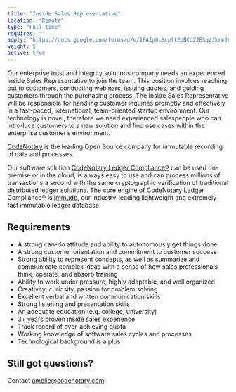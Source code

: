 ```yaml
---
title: "Inside Sales Representative"
location: "Remote" 
type: "Full time" 
requires: "" 
apply: "https://docs.google.com/forms/d/e/1FAIpQLScpft2UNCd2JESqzJkrw3PvBf3C5txz7BN6qOacJoxkTxaWhg/viewform?usp=sf_link"
weight: 5
active: true
---
```


Our enterprise trust and integrity solutions company needs an experienced Inside Sales Representative to join the team. This position involves reaching out to customers, conducting webinars, issuing quotes, and guiding customers through the purchasing process. The Inside Sales Representative will be responsible for handling customer inquiries promptly and effectively in a fast-paced, international, team-oriented startup environment. Our technology is novel, therefore we need experienced salespeople who can introduce customers to a new solution and find use cases within the enterprise customer’s environment. 

[CodeNotary](https://codenotary.com/) is the leading Open Source company for immutable recording of data and processes.

Our software solution [CodeNotary Ledger Compliance®](https://codenotary.com/products/ledger-compliance/) can be used on-premise or in the cloud, is always easy to use and can process millions of transactions a second with the same cryptographic verification of traditional distributed ledger solutions. The core engine of CodeNotary Ledger Compliance® is [immudb](https://codenotary.com/technologies/immudb/), our industry-leading lightweight and extremely fast immutable ledger database.

## Requirements

- A strong can-do attitude and ability to autonomously get things done
- A strong customer orientation and commitment to customer success
- Strong ability to represent concepts, as well as summarize and communicate complex ideas with a sense of how sales professionals think, operate, and absorb training
- Ability to work under pressure, highly adaptable, and well organized
- Creativity, curiosity, passion for problem solving
- Excellent verbal and written communication skills
- Strong listening and presentation skills
- An adequate education (e.g. college, university) 
- 3+ years proven inside sales experience
- Track record of over-achieving quota 
- Working knowledge of software sales cycles and processes
- Technological background is a plus


## Still got questions?

Contact [amelie@codenotary.com](mailto:amelie@codenotary.com?subject=[Hiring][Inside-Sales-Representative])!
